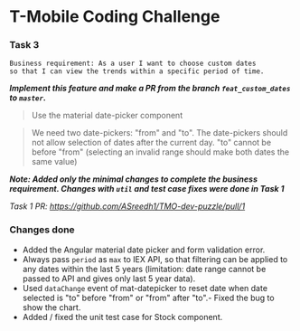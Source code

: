 # T-Mobile Coding Challenge

### Task 3

```
Business requirement: As a user I want to choose custom dates
so that I can view the trends within a specific period of time.
```

_**Implement this feature and make a PR from the branch `feat_custom_dates` to `master`.**_

> Use the material date-picker component

> We need two date-pickers: "from" and "to". The date-pickers should not allow selection of dates after the current day. "to" cannot be before "from" (selecting an invalid range should make both dates the same value)

_**Note: Added only the minimal changes to complete the business requirement. Changes with `util` and test case fixes were done in Task 1**_

_Task 1 PR: https://github.com/ASreedh1/TMO-dev-puzzle/pull/1_

### Changes done

- Added the Angular material date picker and form validation error.
- Always pass `period` as `max` to IEX API, so that filtering can be applied to any dates within the last 5 years (limitation: date range cannot be passed to API and gives only last 5 year data).
- Used `dataChange` event of mat-datepicker to reset date when date selected is "to" before "from" or "from" after "to".- Fixed the bug to show the chart.
- Added / fixed the unit test case for Stock component.
